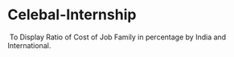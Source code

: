 # Celebal-Internship
 To Display Ratio of Cost of Job Family in percentage by India and International.
